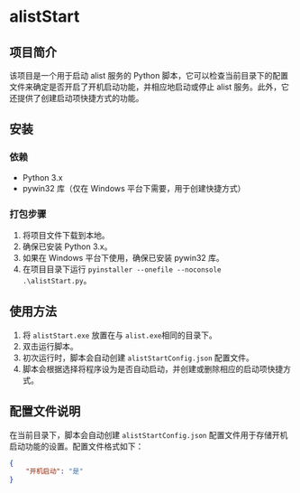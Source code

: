 # alistStart

## 项目简介

该项目是一个用于启动 alist 服务的 Python 脚本，它可以检查当前目录下的配置文件来确定是否开启了开机启动功能，并相应地启动或停止 alist 服务。此外，它还提供了创建启动项快捷方式的功能。

## 安装

### 依赖

- Python 3.x
- pywin32 库（仅在 Windows 平台下需要，用于创建快捷方式）

### 打包步骤

1. 将项目文件下载到本地。
2. 确保已安装 Python 3.x。
3. 如果在 Windows 平台下使用，确保已安装 pywin32 库。
4. 在项目目录下运行 
`pyinstaller --onefile --noconsole .\alistStart.py`。


## 使用方法

1. 将 `alistStart.exe` 放置在与 `alist.exe`相同的目录下。
2. 双击运行脚本。
3. 初次运行时，脚本会自动创建 `alistStartConfig.json` 配置文件。
4. 脚本会根据选择将程序设为是否自动启动，并创建或删除相应的启动项快捷方式。

## 配置文件说明

在当前目录下，脚本会自动创建 `alistStartConfig.json` 配置文件用于存储开机启动功能的设置。配置文件格式如下：

```json
{
    "开机启动": "是"
}
